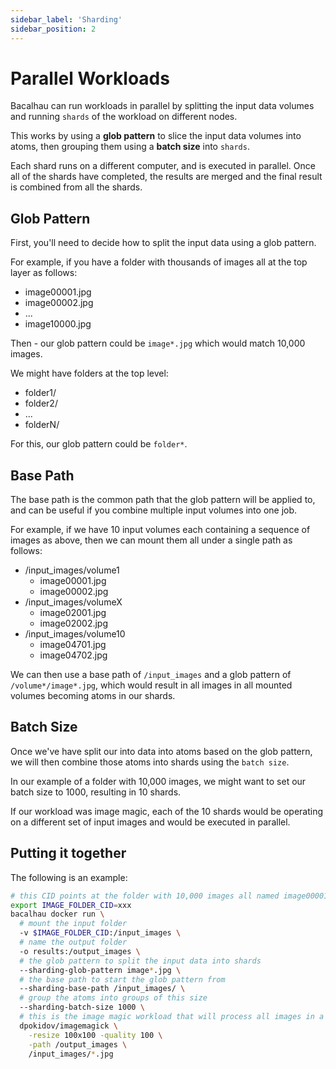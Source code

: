 ```yaml
---
sidebar_label: 'Sharding'
sidebar_position: 2
---
```


# Parallel Workloads

Bacalhau can run workloads in parallel by splitting the input data volumes and running `shards` of the workload on different nodes.

This works by using a **glob pattern** to slice the input data volumes into atoms, then grouping them using a **batch size** into `shards`.

Each shard runs on a different computer, and is executed in parallel. Once all of the shards have completed, the results are merged and the final result is combined from all the shards.

## Glob Pattern

First, you'll need to decide how to split the input data using a glob pattern.

For example, if you have a folder with thousands of images all at the top layer as follows:

 * image00001.jpg
 * image00002.jpg
 * ...
 * image10000.jpg

Then - our glob pattern could be `image*.jpg` which would match 10,000 images.

We might have folders at the top level:

 * folder1/
 * folder2/
 * ...
 * folderN/

For this, our glob pattern could be `folder*`.

## Base Path

The base path is the common path that the glob pattern will be applied to, and can be useful if you combine multiple input volumes into one job.

For example, if we have 10 input volumes each containing a sequence of images as above, then we can mount them all under a single path as follows:

 * /input_images/volume1
   * image00001.jpg
   * image00002.jpg
 * /input_images/volumeX
   * image02001.jpg
   * image02002.jpg
 * /input_images/volume10
   * image04701.jpg
   * image04702.jpg

We can then use a base path of `/input_images` and a glob pattern of `/volume*/image*.jpg`, which would result in all images in all mounted volumes becoming atoms in our shards.

## Batch Size

Once we've have split our into data into atoms based on the glob pattern, we will then combine those atoms into shards using the `batch size`.

In our example of a folder with 10,000 images, we might want to set our batch size to 1000, resulting in 10 shards.

If our workload was image magic, each of the 10 shards would be operating on a different set of input images and would be executed in parallel.

## Putting it together

The following is an example:

```bash
# this CID points at the folder with 10,000 images all named image00001.jpg
export IMAGE_FOLDER_CID=xxx
bacalhau docker run \
  # mount the input folder
  -v $IMAGE_FOLDER_CID:/input_images \
  # name the output folder
  -o results:/output_images \
  # the glob pattern to split the input data into shards
  --sharding-glob-pattern image*.jpg \
  # the base path to start the glob pattern from
  --sharding-base-path /input_images/ \
  # group the atoms into groups of this size
  --sharding-batch-size 1000 \
  # this is the image magic workload that will process all images in a folder
  dpokidov/imagemagick \
    -resize 100x100 -quality 100 \
    -path /output_images \
    /input_images/*.jpg
```
